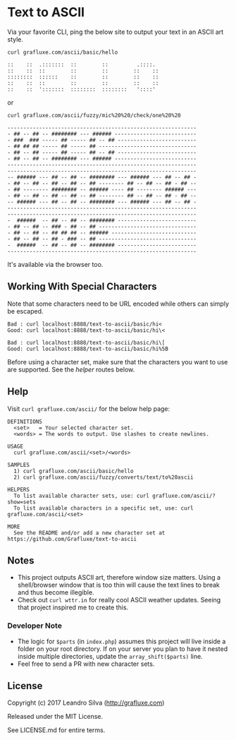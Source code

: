 # Text to ASCII

Via your favorite CLI, ping the below site to output your text in an ASCII art style.

```
curl grafluxe.com/ascii/basic/hello
```

```
::    ::  .:::::::  ::        ::         .::::.
::    ::  ::        ::        ::        ::    ::
::::::::  ::::::    ::        ::        ::    ::
::    ::  ::        ::        ::        ::    ::
::    ::  ':::::::  ::::::::  ::::::::   '::::'
```

or

```
curl grafluxe.com/ascii/fuzzy/mic%20%20/check/one%20%20
```

```
------------------------------------------------------------
- ## -- ## -- ######## --- ###### --------------------------
- ###  ### ----- ## ----- ## -- ## -------------------------
- ## ## ## ----- ## ----- ## -------------------------------
- ## -- ## ----- ## ----- ## -- ## -------------------------
- ## -- ## -- ######## --- ###### --------------------------
------------------------------------------------------------
------------------------------------------------------------
-- ###### --- ## -- ## -- ######## --- ###### --- ## -- ## -
- ## -- ## -- ## -- ## -- ## -------- ## -- ## -- ## - ## --
- ## -------- ######## -- ###### ---- ## -------- ###### ---
- ## -- ## -- ## -- ## -- ## -------- ## -- ## -- ## - ## --
-- ###### --- ## -- ## -- ######## --- ###### --- ## -- ## -
------------------------------------------------------------
------------------------------------------------------------
-  ######  -- ## -- ## -- ######## -------------------------
- ## -- ## -- ### - ## -- ## -------------------------------
- ## -- ## -- ## ## ## -- ###### ---------------------------
- ## -- ## -- ## - ### -- ## -------------------------------
-  ######  -- ## -- ## -- ######## -------------------------
------------------------------------------------------------
```

It's available via the browser too.

## Working With Special Characters

Note that some characters need to be URL encoded while others can simply be escaped.

```
Bad : curl localhost:8888/text-to-ascii/basic/hi<
Good: curl localhost:8888/text-to-ascii/basic/hi\<
```

```
Bad : curl localhost:8888/text-to-ascii/basic/hi\[
Good: curl localhost:8888/text-to-ascii/basic/hi%5B
```

Before using a character set, make sure that the characters you want to use are supported. See the *helper* routes below.

## Help

Visit `curl grafluxe.com/ascii/` for the below help page:

```
DEFINITIONS
  <set>   = Your selected character set.
  <words> = The words to output. Use slashes to create newlines.

USAGE
  curl grafluxe.com/ascii/<set>/<words>

SAMPLES
  1) curl grafluxe.com/ascii/basic/hello
  2) curl grafluxe.com/ascii/fuzzy/converts/text/to%20ascii

HELPERS
  To list available character sets, use: curl grafluxe.com/ascii/?show=sets
  To list available characters in a specific set, use: curl grafluxe.com/ascii/<set>

MORE
  See the README and/or add a new character set at https://github.com/Grafluxe/text-to-ascii
```

## Notes

- This project outputs ASCII art, therefore window size matters. Using a shell/browser window that is too thin will cause the text lines to break and thus become illegible.
- Check out `curl wttr.in` for really cool ASCII weather updates. Seeing that project inspired me to create this.

### Developer Note

- The logic for `$parts` (in `index.php`) assumes this project will live inside a folder on your root directory. If on your server you plan to have it nested inside multiple directories, update the `array_shift($parts)` line.
- Feel free to send a PR with new character sets.

## License

Copyright (c) 2017 Leandro Silva (http://grafluxe.com)

Released under the MIT License.

See LICENSE.md for entire terms.
